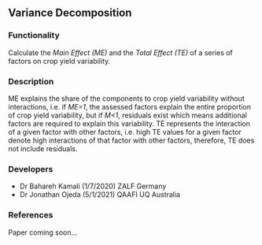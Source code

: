 ## Variance Decomposition

### Functionality

Calculate the *_Main Effect (ME)_* and the *_Total Effect (TE)_* 
of a series of factors on crop yield variability.

### Description

ME explains the share of the components to crop yield variability 
without interactions, i.e. if _ME=1_, the assessed factors explain 
the entire proportion of crop yield variability, but if _M<1_, residuals
exist which means additional factors are required to explain this variability. TE represents the 
interaction of a given factor with other factors, i.e. high TE values 
for a given factor denote high interactions of that factor with other 
factors, therefore, TE does not include residuals.

### Developers

* Dr Bahareh Kamali (1/7/2020) ZALF Germany
* Dr Jonathan Ojeda (5/1/2021) QAAFI UQ Australia

### References

Paper coming soon...